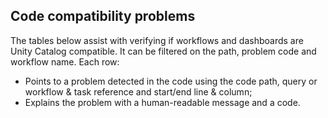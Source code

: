 ## Code compatibility problems

The tables below assist with verifying if workflows and dashboards are Unity Catalog compatible. It can be filtered on the path,
problem code and workflow name.
Each row:
- Points to a problem detected in the code using the code path, query or workflow & task reference and start/end line & column;
- Explains the problem with a human-readable message and a code.

